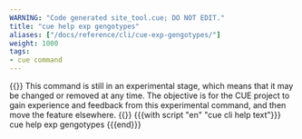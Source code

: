 ```yaml
---
WARNING: "Code generated site_tool.cue; DO NOT EDIT."
title: "cue help exp gengotypes"
aliases: ["/docs/reference/cli/cue-exp-gengotypes/"]
weight: 1000
tags:
- cue command
---
```

{{<warning>}}
This command is still in an experimental stage, which means that it may be
changed or removed at any time.
The objective is for the CUE project to gain experience and feedback from
this experimental command, and then move the feature elsewhere.
{{</warning>}}
{{{with script "en" "cue cli help text"}}}
cue help exp gengotypes
{{{end}}}
